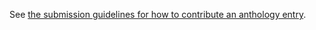 See [the submission guidelines for how to contribute an anthology entry](https://cesta-online.stanford.edu/anthology/submit/).
